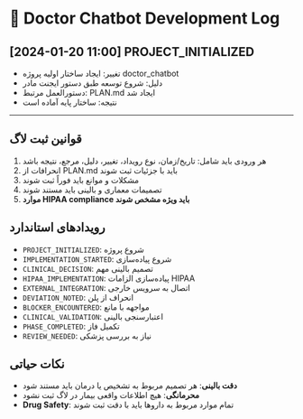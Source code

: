 # 📝 Doctor Chatbot Development Log

## [2024-01-20 11:00] PROJECT_INITIALIZED
- تغییر: ایجاد ساختار اولیه پروژه doctor_chatbot
- دلیل: شروع توسعه طبق دستور ایجنت مادر
- دستورالعمل مرتبط: PLAN.md ایجاد شد
- نتیجه: ساختار پایه آماده است

---

## قوانین ثبت لاگ

1. هر ورودی باید شامل: تاریخ/زمان، نوع رویداد، تغییر، دلیل، مرجع، نتیجه باشد
2. انحرافات از PLAN.md باید با جزئیات ثبت شوند
3. مشکلات و موانع باید فوراً ثبت شوند
4. تصمیمات معماری و بالینی باید مستند شوند
5. **موارد HIPAA compliance باید ویژه مشخص شوند**

## رویدادهای استاندارد

- `PROJECT_INITIALIZED`: شروع پروژه
- `IMPLEMENTATION_STARTED`: شروع پیاده‌سازی
- `CLINICAL_DECISION`: تصمیم بالینی مهم
- `HIPAA_IMPLEMENTATION`: پیاده‌سازی الزامات HIPAA
- `EXTERNAL_INTEGRATION`: اتصال به سرویس خارجی
- `DEVIATION_NOTED`: انحراف از پلن
- `BLOCKER_ENCOUNTERED`: مواجهه با مانع
- `CLINICAL_VALIDATION`: اعتبارسنجی بالینی
- `PHASE_COMPLETED`: تکمیل فاز
- `REVIEW_NEEDED`: نیاز به بررسی پزشکی

## نکات حیاتی

- **دقت بالینی**: هر تصمیم مربوط به تشخیص یا درمان باید مستند شود
- **محرمانگی**: هیچ اطلاعات واقعی بیمار در لاگ ثبت نشود
- **Drug Safety**: تمام موارد مربوط به داروها باید با دقت ثبت شوند